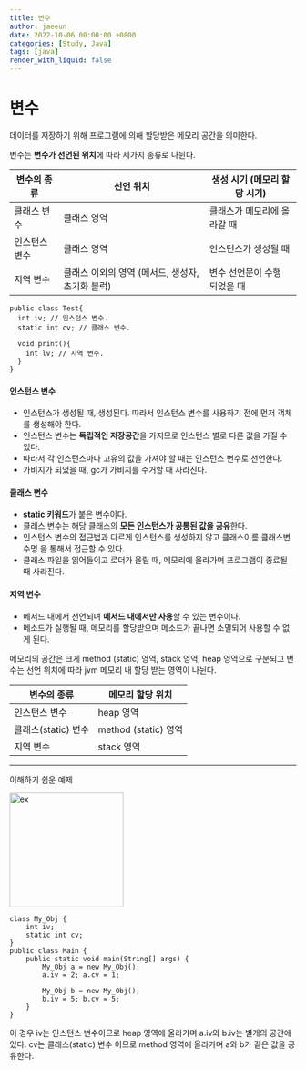 ```yaml
---
title: 변수
author: jaeeun
date: 2022-10-06 00:00:00 +0800
categories: [Study, Java]
tags: [java]
render_with_liquid: false
---
```


# 변수

데이터를 저장하기 위해 프로그램에 의해 할당받은 메모리 공간을 의미한다.

변수는 **변수가 선언된 위치**에 따라 세가지 종류로 나뉜다.

| 변수의 종류   | 선언 위치                                        | 생성 시기 (메모리 할당 시기) |
| ------------- | ------------------------------------------------ | ---------------------------- |
| 클래스 변수   | 클래스 영역                                      | 클래스가 메모리에 올라갈 때  |
| 인스턴스 변수 | 클래스 영역                                      | 인스턴스가 생성될 때         |
| 지역 변수     | 클래스 이외의 영역 (메서드, 생성자, 초기화 블럭) | 변수 선언문이 수행 되었을 때 |

```
public class Test{
  int iv; // 인스턴스 변수.
  static int cv; // 클래스 변수.
  
  void print(){
    int lv; // 지역 변수. 
  }
}
```

#### 인스턴스 변수

- 인스턴스가 생성될 때, 생성된다. 따라서 인스턴스 변수를 사용하기 전에 먼저 객체를 생성해야 한다.
- 인스턴스 변수는 **독립적인 저장공간**을 가지므로 인스턴스 별로 다른 값을 가질 수 있다.
- 따라서 각 인스턴스마다 고유의 값을 가져야 할 때는 인스턴스 변수로 선언한다.
- 가비지가 되었을 때, gc가 가비지를 수거할 때 사라진다.

#### 클래스 변수

- **static 키워드**가 붙은 변수이다.
- 클래스 변수는 해당 클래스의 **모든 인스턴스가 공통된 값을 공유**한다.
- 인스턴스 변수의 접근법과 다르게 인스턴스를 생성하지 않고 클래스이름.클래스변수명 을 통해서 접근할 수 있다.
-  클래스 파일을 읽어들이고 로더가 올릴 때, 메모리에 올라가며 프로그램이 종료될 때 사라진다.

#### 지역 변수

- 메서드 내에서 선언되며 **메서드 내에서만 사용**할 수 있는 변수이다.
- 메소드가 실행될 때, 메모리를 할당받으며 메소드가 끝나면 소멸되어 사용할 수 없게 된다.

메모리의 공간은 크게 method (static) 영역, stack 영역, heap 영역으로 구분되고 변수는 선언 위치에 따라 jvm 메모리 내 할당 받는 영역이 나뉜다.


| 변수의 종류         | 메모리 할당 위치      |
| ------------------- | --------------------- |
| 인스턴스 변수       | heap 영역             |
| 클래스(static) 변수 | method (static) 영역  |
| 지역 변수           | stack 영역            |

--- 
이해하기 쉽운 예제

<img src="https://img1.daumcdn.net/thumb/R1280x0/?scode=mtistory2&fname=https%3A%2F%2Fblog.kakaocdn.net%2Fdn%2FbwkIAV%2FbtqxEO84NiP%2FkBk8BpFIVXNGdImHCUebv0%2Fimg.png" width="200" alt="ex"/>

```
class My_Obj {
    int iv;
    static int cv;
}
public class Main {
    public static void main(String[] args) {
        My_Obj a = new My_Obj();
        a.iv = 2; a.cv = 1;
        
        My_Obj b = new My_Obj();
        b.iv = 5; b.cv = 5;
    }
}
```

이 경우 
iv는 인스턴스 변수이므로 heap 영역에 올라가며 a.iv와 b.iv는 별개의 공간에 있다.
cv는 클래스(static) 변수 이므로 method 영역에 올라가며 a와 b가 같은 값을 공유한다.
